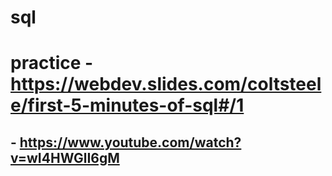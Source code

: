 # sql
# practice - https://webdev.slides.com/coltsteele/first-5-minutes-of-sql#/1
## - https://www.youtube.com/watch?v=wI4HWGlI6gM 
